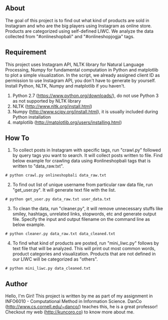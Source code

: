 ## About
The goal of this project is to find out what kind of products are sold in Instagram and who are the big players using Instagram as online store. Products are categorized using self-defined LIWC. We analyze the data collected from "#onlineshopbali" and "#onlineshopjogja" tags.

## Requirement
This project uses Instagram API, NLTK library for Natural Language Processing, Numpy for fundamental computation in Python and matplotlib to plot a simple visualization. In the script, we already assigned client ID as permission to use Instagram API, you don't have to generate by yourself. Install Python, NLTK, Numpy and matplotlib if you haven't.

1. Python 2.7 (https://www.python.org/downloads/), do not use Python 3 as not supported by NLTK library
2. NLTK (http://www.nltk.org/install.html)
3. Numpy (http://www.scipy.org/install.html), it is usually included during Python installation
4. matplotlib (http://matplotlib.org/users/installing.html)

## How To
1. To collect posts in Instagram with specific tags, run "crawl.py" followed by query tags you want to search. It will collect posts written to file. Find below example for crawling data using #onlineshopbali tags that is written to "data_raw.txt".
```
# python crawl.py onlineshopbali data_raw.txt
```
2. To find out list of unique username from particular raw data file, run "get_user.py". It will generate text file with the list.
```
# python get_user.py data_raw.txt user_data.txt
```
3. To clean the data, run "cleaner.py", it will remove unnecessary stuffs like smiley, hashtags, unrelated links, stopwords, etc and generate output file. Specify the input and output filename on the command line as below example.
```
# python cleaner.py data_raw.txt data_cleaned.txt
```
4. To find what kind of products are posted, run "mini_liwc.py" follows by text file that will be analyzed. This will print out most common words, product categories and visualization. Products that are not defined in our LIWC will be categorized as "others".
```
# python mini_liwc.py data_cleaned.txt
```
## Author
Hello, I'm Giri! This project is written by me as part of my assignment in INFO6010 - Computational Method in Information Science. DanCo (http://www.cs.cornell.edu/~danco/) teaches this, he is a great professor! Checkout my web (http://kuncoro.co) to know more about me.
